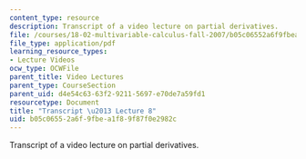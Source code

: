 ```yaml
---
content_type: resource
description: Transcript of a video lecture on partial derivatives.
file: /courses/18-02-multivariable-calculus-fall-2007/b05c06552a6f9fbea1f89f87f0e2982c_18_022007L08.pdf
file_type: application/pdf
learning_resource_types:
- Lecture Videos
ocw_type: OCWFile
parent_title: Video Lectures
parent_type: CourseSection
parent_uid: d4e54c63-63f2-9211-5697-e70de7a59fd1
resourcetype: Document
title: "Transcript \u2013 Lecture 8"
uid: b05c0655-2a6f-9fbe-a1f8-9f87f0e2982c
---
```

Transcript of a video lecture on partial derivatives.

